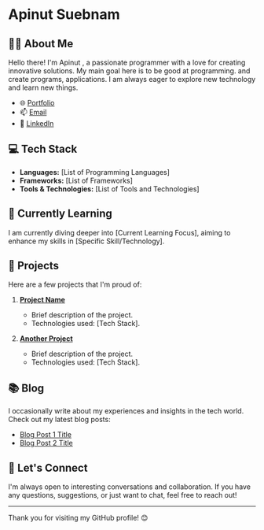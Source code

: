 # Apinut Suebnam

## 👨‍💻 About Me

Hello there! I'm Apinut , a passionate programmer with a love for creating innovative solutions. My main goal here is to be good at programming. and create programs, applications. 
I am always eager to explore new technology and learn new things.

- 🌐 [Portfolio](https://your-portfolio-url.com)
- 📫 [Email](mailto:your.email@example.com)
- 💼 [LinkedIn](https://www.linkedin.com/in/your-linkedin-profile)

## 💻 Tech Stack

- **Languages:** [List of Programming Languages]
- **Frameworks:** [List of Frameworks]
- **Tools & Technologies:** [List of Tools and Technologies]

## 🌱 Currently Learning

I am currently diving deeper into [Current Learning Focus], aiming to enhance my skills in [Specific Skill/Technology].

## 🚀 Projects

Here are a few projects that I'm proud of:

1. **[Project Name](https://project-url.com)**
   - Brief description of the project.
   - Technologies used: [Tech Stack].

2. **[Another Project](https://another-project-url.com)**
   - Brief description of the project.
   - Technologies used: [Tech Stack].

## 📚 Blog

I occasionally write about my experiences and insights in the tech world. Check out my latest blog posts:

- [Blog Post 1 Title](https://blog-post-1-url.com)
- [Blog Post 2 Title](https://blog-post-2-url.com)

## 🤝 Let's Connect

I'm always open to interesting conversations and collaboration. If you have any questions, suggestions, or just want to chat, feel free to reach out!

---

Thank you for visiting my GitHub profile! 😊

